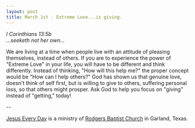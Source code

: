 ```yaml
---
layout: post
title: March 1st - Extreme Love...is giving.
---
```


_I Corinthians 13:5b  
...seeketh not her own..._

We are living at a time when people live with an attitude of
pleasing themselves, instead of others. If you are to experience the
power of "Extreme Love" in your life, you will have to be different
and think differently. Instead of thinking, "How will this help me?"
the proper concept would be "How can I help others?" God has shown us
that genuine love, doesn't think of self first, but is willing to give
to others, suffering personal loss, so that others might prosper. Ask
God to help you focus on "giving" instead of "getting," today!

 --

<a href=http://jesuseveryday.net>Jesus Every Day</a> is a ministry of <a href=http://rodgersbaptist.net>Rodgers Baptist Church</a> in Garland, Texas.

